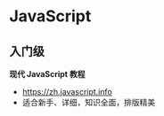 



# JavaScript



## 入门级

**现代 JavaScript 教程**

- https://zh.javascript.info
- 适合新手、详细，知识全面，排版精美





